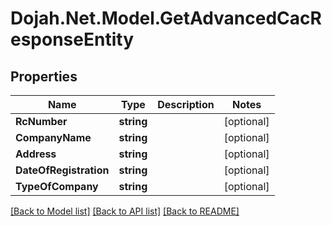 # Dojah.Net.Model.GetAdvancedCacResponseEntity

## Properties

Name | Type | Description | Notes
------------ | ------------- | ------------- | -------------
**RcNumber** | **string** |  | [optional] 
**CompanyName** | **string** |  | [optional] 
**Address** | **string** |  | [optional] 
**DateOfRegistration** | **string** |  | [optional] 
**TypeOfCompany** | **string** |  | [optional] 

[[Back to Model list]](../README.md#documentation-for-models) [[Back to API list]](../README.md#documentation-for-api-endpoints) [[Back to README]](../README.md)

